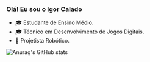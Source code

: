 ### Olá! Eu sou o Igor Calado

- 🎓 Estudante de Ensino Médio.
- 🎓 Técnico em Desenvolvimento de Jogos Digitais.
- 🤖 Projetista Robótico.

![Anurag's GitHub stats](https://github-readme-stats.vercel.app/api?username=anuraghazra&show_icons=true&theme=radical)
